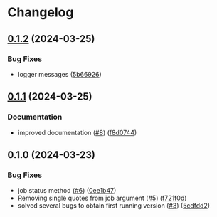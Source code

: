 # Changelog

## [0.1.2](https://github.com/jannisspeer/snakemake-executor-plugin-htcondor/compare/v0.1.1...v0.1.2) (2024-03-25)


### Bug Fixes

* logger messages ([5b66926](https://github.com/jannisspeer/snakemake-executor-plugin-htcondor/commit/5b6692668ac54b5267c35856f6de3503c43c22e5))

## [0.1.1](https://github.com/jannisspeer/snakemake-executor-plugin-htcondor/compare/v0.1.0...v0.1.1) (2024-03-25)


### Documentation

* improved documentation ([#8](https://github.com/jannisspeer/snakemake-executor-plugin-htcondor/issues/8)) ([f8d0744](https://github.com/jannisspeer/snakemake-executor-plugin-htcondor/commit/f8d07440cd4a40d5eca00c35f1d094694681e5cf))

## 0.1.0 (2024-03-23)


### Bug Fixes

* job status method ([#6](https://github.com/jannisspeer/snakemake-executor-plugin-htcondor/issues/6)) ([0ee1b47](https://github.com/jannisspeer/snakemake-executor-plugin-htcondor/commit/0ee1b474879e032bc9a53b120aafbf08bdb605af))
* Removing single quotes from job argument ([#5](https://github.com/jannisspeer/snakemake-executor-plugin-htcondor/issues/5)) ([f721f0d](https://github.com/jannisspeer/snakemake-executor-plugin-htcondor/commit/f721f0d20ca5d821ade21be8649e8b2a7d5bf3e8))
* solved several bugs to obtain first running version ([#3](https://github.com/jannisspeer/snakemake-executor-plugin-htcondor/issues/3)) ([5cdfdd2](https://github.com/jannisspeer/snakemake-executor-plugin-htcondor/commit/5cdfdd2937206d46d2f615ac5a3c4ae20d440907))

